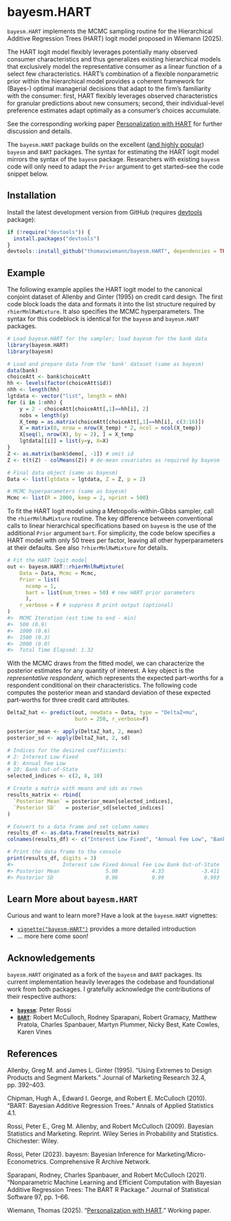 
<!-- README.md is generated from README.Rmd. Please edit that file -->

# bayesm.HART

`bayesm.HART` implements the MCMC sampling routine for the Hierarchical
Additive Regression Trees (HART) logit model proposed in Wiemann (2025).

The HART logit model flexibly leverages potentially many observed
consumer characteristics and thus generalizes existing hierarchical
models that exclusively model the representative consumer as a linear
function of a select few characteristics. HART’s combination of a
flexible nonparametric prior within the hierarchical model provides a
coherent framework for (Bayes-) optimal managerial decisions that adapt
to the firm’s familiarity with the consumer: first, HART flexibly
leverages observed characteristics for granular predictions about new
consumers; second, their individual-level preference estimates adapt
optimally as a consumer’s choices accumulate.

See the corresponding working paper [Personalization with
HART](https://thomaswiemann.com/assets/pdfs/wiemann_jmp.pdf) for further
discussion and details.

The `bayesm.HART` package builds on the excellent ([and highly
popular](https://cranlogs.r-pkg.org/downloads/total/last-month/bayesm,BART))
`bayesm` and `BART` packages. The syntax for estimating the HART logit
model mirrors the syntax of the `bayesm` package. Researchers with
existing `bayesm` code will only need to adapt the `Prior` argument to
get started–see the code snippet below.

## Installation

Install the latest development version from GitHub (requires
[devtools](https://github.com/r-lib/devtools) package):

``` r
if (!require("devtools")) {
  install.packages("devtools")
}
devtools::install_github("thomaswiemann/bayesm.HART", dependencies = TRUE)
```

## Example

The following example applies the HART logit model to the canonical
conjoint dataset of Allenby and Ginter (1995) on credit card design. The
first code block loads the data and formats it into the list structure
required by `rhierMnlRwMixture`. It also specifies the MCMC
hyperparameters. The syntax for this codeblock is identical for the
`bayesm` and `bayesm.HART` packages.

``` r
# Load bayesm.HART for the sampler; load bayesm for the bank data
library(bayesm.HART)
library(bayesm)

# Load and prepare data from the 'bank' dataset (same as bayesm)
data(bank)
choiceAtt <- bank$choiceAtt
hh <- levels(factor(choiceAtt$id))
nhh <- length(hh)
lgtdata <- vector("list", length = nhh)
for (i in 1:nhh) {
    y = 2 - choiceAtt[choiceAtt[,1]==hh[i], 2]
    nobs = length(y)
    X_temp = as.matrix(choiceAtt[choiceAtt[,1]==hh[i], c(3:16)])
    X = matrix(0, nrow = nrow(X_temp) * 2, ncol = ncol(X_temp))
    X[seq(1, nrow(X), by = 2), ] = X_temp
    lgtdata[[i]] = list(y=y, X=X)
}
Z <- as.matrix(bank$demo[, -1]) # omit id
Z <- t(t(Z) - colMeans(Z)) # de-mean covariates as required by bayesm

# Final data object (same as bayesm)
Data <- list(lgtdata = lgtdata, Z = Z, p = 2)

# MCMC hyperparameters (same as bayesm)
Mcmc <- list(R = 2000, keep = 2, nprint = 500)
```

To fit the HART logit model using a Metropolis-within-Gibbs sampler,
call the `rhierMnlRwMixture` routine. The key difference between
conventional calls to linear hierarchical specifications based on
`bayesm` is the use of the additional `Prior` argument `bart`. For
simplicity, the code below specifies a HART model with only 50 trees per
factor, leaving all other hyperparameters at their defaults. See also
`?rhierMnlRwMixture` for details.

``` r
# Fit the HART logit model
out <- bayesm.HART::rhierMnlRwMixture(
    Data = Data, Mcmc = Mcmc, 
    Prior = list(
      ncomp = 1, 
      bart = list(num_trees = 50) # new HART prior parameters
      ),
    r_verbose = F # suppress R print output (optional)
)
#>  MCMC Iteration (est time to end - min) 
#>  500 (0.9)
#>  1000 (0.6)
#>  1500 (0.3)
#>  2000 (0.0)
#>  Total Time Elapsed: 1.32
```

With the MCMC draws from the fitted model, we can characterize the
posterior estimates for any quantity of interest. A key object is the
*representative respondent*, which represents the expected part-worths
for a respondent conditional on their characteristics. The following
code computes the posterior mean and standard deviation of these
expected part-worths for three credit card attributes.

``` r
DeltaZ_hat <- predict(out, newdata = Data, type = "DeltaZ+mu", 
                      burn = 250, r_verbose=F)

posterior_mean <- apply(DeltaZ_hat, 2, mean)
posterior_sd <- apply(DeltaZ_hat, 2, sd)

# Indices for the desired coefficients:
# 2: Interest Low Fixed
# 8: Annual Fee Low
# 10: Bank Out-of-State
selected_indices <- c(2, 8, 10)

# Create a matrix with means and sds as rows
results_matrix <- rbind(
  `Posterior Mean` = posterior_mean[selected_indices],
  `Posterior SD`   = posterior_sd[selected_indices]
)

# Convert to a data frame and set column names
results_df <- as.data.frame(results_matrix)
colnames(results_df) <- c("Interest Low Fixed", "Annual Fee Low", "Bank Out-of-State")

# Print the data frame to the console
print(results_df, digits = 3)
#>                Interest Low Fixed Annual Fee Low Bank Out-of-State
#> Posterior Mean               5.08           4.33            -3.411
#> Posterior SD                 0.96           0.99             0.993
```

## Learn More about `bayesm.HART`

Curious and want to learn more? Have a look at the `bayesm.HART`
vignettes:

- [`vignette("bayesm-HART")`](https://thomaswiemann.com/bayesm.HART/articles/bayesm-HART.html)
  provides a more detailed introduction
- … more here come soon!

## Acknowledgements

`bayesm.HART` originated as a fork of the `bayesm` and `BART` packages.
Its current implementation heavily leverages the codebase and
foundational work from both packages. I gratefully acknowledge the
contributions of their respective authors:

- [**`bayesm`**](https://cran.r-project.org/web/packages/bayesm/index.html):
  Peter Rossi
- [**`BART`**](https://cran.r-project.org/web/packages/BART/index.html):
  Robert McCulloch, Rodney Sparapani, Robert Gramacy, Matthew Pratola,
  Charles Spanbauer, Martyn Plummer, Nicky Best, Kate Cowles, Karen
  Vines

## References

Allenby, Greg M. and James L. Ginter (1995). “Using Extremes to Design
Products and Segment Markets.” Journal of Marketing Research 32.4,
pp. 392–403.

Chipman, Hugh A., Edward I. George, and Robert E. McCulloch (2010).
“BART: Bayesian Additive Regression Trees.” Annals of Applied Statistics
4.1.

Rossi, Peter E., Greg M. Allenby, and Robert McCulloch (2009). Bayesian
Statistics and Marketing. Reprint. Wiley Series in Probability and
Statistics. Chichester: Wiley.

Rossi, Peter (2023). bayesm: Bayesian Inference for
Marketing/Micro-Econometrics. Comprehensive R Archive Network.

Sparapani, Rodney, Charles Spanbauer, and Robert McCulloch (2021).
“Nonparametric Machine Learning and Efficient Computation with Bayesian
Additive Regression Trees: The BART R Package.” Journal of Statistical
Software 97, pp. 1–66.

Wiemann, Thomas (2025). “[Personalization with
HART](https://thomaswiemann.com/assets/pdfs/wiemann_jmp.pdf).” Working
paper.
